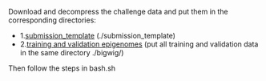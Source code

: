 Download and decompress the challenge data and put them in the corresponding directories:
* 1.[submission_template](https://www.synapse.org/#!Synapse:syn18145317) (./submission_template)
* 2.[training and validation epigenomes](https://www.synapse.org/#!Synapse:syn18143300) (put all training and validation data in the same directory ./bigwig/)

Then follow the steps in bash.sh
